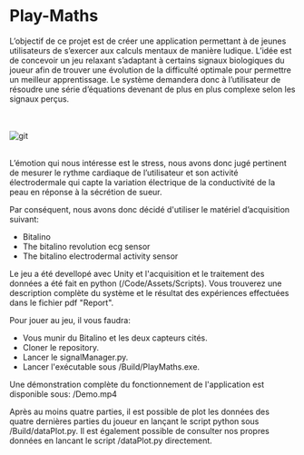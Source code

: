 # Play-Maths


L’objectif de ce projet est de créer une application permettant à de jeunes utilisateurs de s’exercer aux calculs
mentaux de manière ludique. L’idée est de concevoir un jeu relaxant s’adaptant à certains signaux biologiques
du joueur afin de trouver une évolution de la difficulté optimale pour permettre un meilleur apprentissage. Le
système demandera donc à l’utilisateur de résoudre une série d’équations devenant de plus en plus complexe
selon les signaux perçus.

<br/><br/>
![git](https://user-images.githubusercontent.com/43375040/122575949-80fe2600-d051-11eb-9414-b9a30cdd8f8a.png)
<br/><br/>

L’émotion qui nous intéresse est le stress, nous avons donc jugé pertinent de mesurer le rythme cardiaque
de l’utilisateur et son activité électrodermale qui capte la variation électrique de la conductivité de la peau en
réponse à la sécrétion de sueur.

Par conséquent, nous avons donc décidé d'utiliser le matériel d’acquisition suivant:
- Bitalino
- The bitalino revolution ecg sensor
- The bitalino electrodermal activity sensor

Le jeu a été devellopé avec Unity et l'acquisition et le traitement des données a été fait en python (/Code/Assets/Scripts).
Vous trouverez une description complète du système et le résultat des expériences effectuées dans le fichier pdf "Report".

Pour jouer au jeu, il vous faudra:
- Vous munir du Bitalino et les deux capteurs cités.
- Cloner le repository.
- Lancer le signalManager.py.
- Lancer l'exécutable sous /Build/PlayMaths.exe.

Une démonstration complète du fonctionnement de l'application est disponible sous: /Demo.mp4

Après au moins quatre parties, il est possible de plot les données des quatre dernières parties du joueur en lançant le script python sous /Build/dataPlot.py.
Il est également possible de consulter nos propres données en lancant le script /dataPlot.py directement. 





